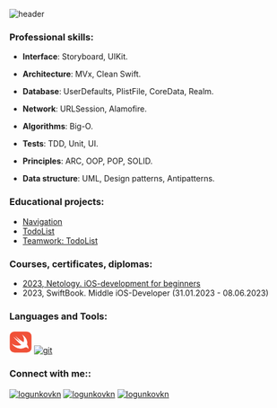 ![header](https://capsule-render.vercel.app/api?type=waving&color=gradient&height=200&section=header&text=Hello%20World!%20👋&fontSize=50&fontAlignY=25&fontAlign=48&desc=I'm%20iOS%20Developer!&descSize=40&descAlignY=50&descAlign=62)

<h3 align="left">Professional skills:</h3>

* <p align="justify"><b>Interface</b>: Storyboard, UIKit.</p> <!---SwiftU, iOS HIG -->
* <p align="justify"><b>Architecture</b>: MVx, Clean Swift.</p>
* <p align="justify"><b>Database</b>: UserDefaults, PlistFile, CoreData, Realm.</p>
* <p align="justify"><b>Network</b>: URLSession, Alamofire.</p>
<!---GCD -->
* <p align="justify"><b>Algorithms</b>: Big-O.</p>
* <p align="justify"><b>Tests</b>: TDD, Unit, UI.</p>
* <p align="justify"><b>Principles</b>: ARC, OOP, POP, SOLID.</p>
* <p align="justify"><b>Data structure</b>: UML, Design patterns, Antipatterns.</p>

<h3 align="left">Educational projects:</h3>

* [Navigation](https://github.com/logunkov/HWNavigation)
* [TodoList](https://github.com/logunkov/HWTodoList)
* [Teamwork: TodoList](https://github.com/IcemanEATeam/TodoList/tree/develop)

<h3 align="left">Courses, certificates, diplomas:</h3>

* [2023, Netology. iOS-development for beginners](https://netology.ru/backend/api/user/programs/31018/pdf_certificate)
* 2023, SwiftBook. Middle iOS-Developer (31.01.2023 - 08.06.2023)

<h3 align="left">Languages and Tools:</h3>
<p align="left">
<a href="https://developer.apple.com/swift/" target="_blank"> <img src="https://raw.githubusercontent.com/devicons/devicon/master/icons/swift/swift-original.svg" alt="swift" width="40" height="40"/></a> 
<a href="https://git-scm.com/" target="_blank"> <img src="https://www.vectorlogo.zone/logos/git-scm/git-scm-icon.svg" alt="git" width="40" height="40"/></a>
</p>

<h3 align="left">Connect with me::</h3>
<p align="left">
<a href="https://t.me/logunkovkn" target="blank"><img align="center" src="https://www.vectorlogo.zone/logos/telegram/telegram-icon.svg" alt="logunkovkn" height="40" width="40" /></a>
<a href="mailto:logunkovkn@gmail.com" target="blank"><img align="center" src="https://www.vectorlogo.zone/logos/gmail/gmail-icon.svg" alt="logunkovkn" height="40" width="40" /></a>
<a href="mailto:logunkovkn@yandex.ru" target="blank"><img align="center" src="https://www.vectorlogo.zone/logos/yandex/yandex-icon.svg" alt="logunkovkn" height="40" width="40" /></a>
</p>

<!---
<h3 align="left">Trophies:</h3>

[![Trophies](https://github-profile-trophy.vercel.app/?username=logunkov)](https://github.com/ryo-ma/github-profile-trophy)

[![KnlnKS's LeetCode stats](https://leetcode-stats-six.vercel.app/api?username=logunkov&theme=dark)](https://github.com/KnlnKS/leetcode-stats)
-->
